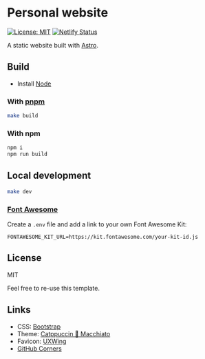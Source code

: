 # Personal website

[![License: MIT](https://img.shields.io/badge/license-MIT-green)](LICENSE.txt)
[![Netlify Status](https://api.netlify.com/api/v1/badges/9831630f-f8ce-4486-a2d7-eaa2d591f0ef/deploy-status)](https://app.netlify.com/sites/ecstatic-bell-8dfa14/deploys)

A static website built with [Astro](https://astro.build/).

## Build

- Install [Node](https://nodejs.org/)

### With [pnpm](https://pnpm.io)

```sh
make build
```

### With npm

```sh
npm i
npm run build
```

## Local development

```sh
make dev
```

### [Font Awesome](https://fontawesome.com)

Create a `.env` file and add a link to your own Font Awesome Kit:

```.env
FONTAWESOME_KIT_URL=https://kit.fontawesome.com/your-kit-id.js
```

## License

MIT

Feel free to re-use this template.

## Links

- CSS: [Bootstrap](https://getbootstrap.com)
- Theme: [Catppuccin 🌺 Macchiato](https://github.com/catppuccin/palette/blob/HEAD/docs/sass.md)
- Favicon: [UXWing](https://uxwing.com/)
- [GitHub Corners](https://tholman.com/github-corners/)
